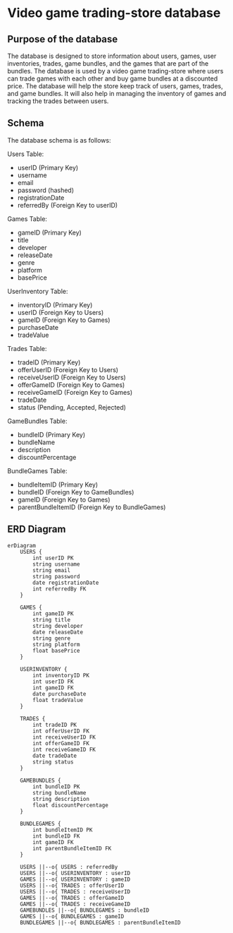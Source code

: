 # Video game trading-store database

## Purpose of the database

The database is designed to store information about users, games, user inventories, trades, game bundles, and the games that are part of the bundles. The database is used by a video game trading-store where users can trade games with each other and buy game bundles at a discounted price. The database will help the store keep track of users, games, trades, and game bundles. It will also help in managing the inventory of games and tracking the trades between users.

## Schema

The database schema is as follows:

Users Table:

- userID (Primary Key)
- username
- email
- password (hashed)
- registrationDate
- referredBy (Foreign Key to userID)

Games Table:

- gameID (Primary Key)
- title
- developer
- releaseDate
- genre
- platform
- basePrice

UserInventory Table:

- inventoryID (Primary Key)
- userID (Foreign Key to Users)
- gameID (Foreign Key to Games)
- purchaseDate
- tradeValue
  
Trades Table:

- tradeID (Primary Key)
- offerUserID (Foreign Key to Users)
- receiveUserID (Foreign Key to Users)
- offerGameID (Foreign Key to Games)
- receiveGameID (Foreign Key to Games)
- tradeDate
- status (Pending, Accepted, Rejected)

GameBundles Table:

- bundleID (Primary Key)
- bundleName
- description
- discountPercentage

BundleGames Table:

- bundleItemID (Primary Key)
- bundleID (Foreign Key to GameBundles)
- gameID (Foreign Key to Games)
- parentBundleItemID (Foreign Key to BundleGames)

## ERD Diagram

```mermaid
erDiagram
    USERS {
        int userID PK
        string username
        string email
        string password
        date registrationDate
        int referredBy FK
    }

    GAMES {
        int gameID PK
        string title
        string developer
        date releaseDate
        string genre
        string platform
        float basePrice
    }

    USERINVENTORY {
        int inventoryID PK
        int userID FK
        int gameID FK
        date purchaseDate
        float tradeValue
    }

    TRADES {
        int tradeID PK
        int offerUserID FK
        int receiveUserID FK
        int offerGameID FK
        int receiveGameID FK
        date tradeDate
        string status
    }

    GAMEBUNDLES {
        int bundleID PK
        string bundleName
        string description
        float discountPercentage
    }

    BUNDLEGAMES {
        int bundleItemID PK
        int bundleID FK
        int gameID FK
        int parentBundleItemID FK
    }

    USERS ||--o{ USERS : referredBy
    USERS ||--o{ USERINVENTORY : userID
    GAMES ||--o{ USERINVENTORY : gameID
    USERS ||--o{ TRADES : offerUserID
    USERS ||--o{ TRADES : receiveUserID
    GAMES ||--o{ TRADES : offerGameID
    GAMES ||--o{ TRADES : receiveGameID
    GAMEBUNDLES ||--o{ BUNDLEGAMES : bundleID
    GAMES ||--o{ BUNDLEGAMES : gameID
    BUNDLEGAMES ||--o{ BUNDLEGAMES : parentBundleItemID
```
